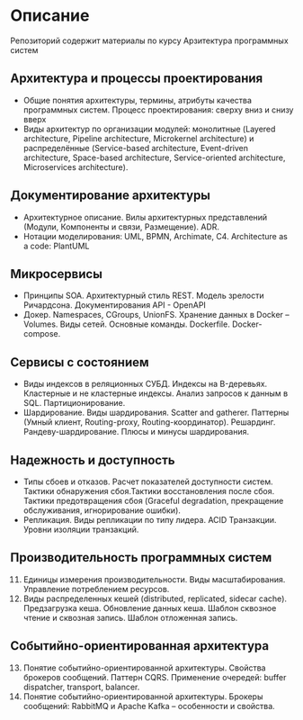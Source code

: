 # Описание

Репозиторий содержит материалы по курсу Арзитектура программных систем

## Архитектура и процессы проектирования

*	Общие понятия архитектуры, термины, атрибуты качества программных систем. Процесс проектирования: сверху вниз и снизу вверх
*	Виды архитектур по организации модулей: монолитные (Layered architecture, Pipeline architecture, Microkernel architecture)
и распределённые (Service-based architecture, Event-driven architecture, Space-based architecture, Service-oriented architecture, Microservices architecture). 

## Документирование архитектуры

*	Архитектурное описание. Вилы архитектурных представлений (Модули, Компоненты и связи, Размещение). ADR.  
*	Нотации моделирования: UML, BPMN, Archimate, C4. Architecture as a code: PlantUML

## Микросервисы

*	Принципы SOA. Архитектурный стиль REST. Модель зрелости Ричардсона. Документирования API - OpenAPI
*	Докер. Namespaces, CGroups, UnionFS. Хранение данных в Docker – Volumes. Виды сетей. Основные команды. Dockerfile. Docker-compose.


## Сервисы с состоянием

*	Виды индексов в реляционных СУБД. Индексы на B-деревьях. Кластерные и не кластерные индексы. Анализ запросов к данным в SQL. Партиционирование.
*	Шардирование. Виды шардирования. Scatter and gatherer. Паттерны (Умный клиент, Routing-proxy, Routing-координатор). Решардинг. Рандеву-шардирование. Плюсы и минусы шардирования.

## Надежность и доступность

*	Типы сбоев и отказов. Расчет показателей доступности систем. Тактики обнаружения сбоя.Тактики восстановления после сбоя. Тактики предотвращения сбоя (Graceful degradation, прекращение обслуживания, игнорирование ошибки). 
*	Репликация. Виды репликации по типу лидера. ACID Транзакции. Уровни изоляции транзакций. 


## Производительность программных систем

11.	Единицы измерения производительности.  Виды масштабирования. Управление потреблением ресурсов.
12.	Виды распределенных кешей (distributed, replicated, sidecar cache).  Предзагрузка кеша. Обновление данных кеша. Шаблон сквозное чтение и сквозная запись. Шаблон отложенная запись. 

## Событийно-ориентированная архитектура
13.	Понятие событийно-ориентированной архитектуры. Свойства брокеров сообщений. Паттерн CQRS. Применение очередей: buffer dispatcher, transport, balancer.
14.	Понятие событийно-ориентированной архитектуры. Брокеры сообщений: RabbitMQ и Apache Kafka – особенности и свойства. 

